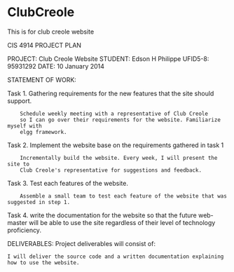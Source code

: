 ClubCreole
==========

This is for club creole website


CIS 4914 PROJECT PLAN

PROJECT: Club Creole Website
STUDENT: Edson H Philippe
UFID5-8: 95931292
DATE:    10 January 2014

STATEMENT OF WORK:

Task 1.	Gathering requirements for the new features that the site should support.

		Schedule weekly meeting with a representative of Club Creole
		so I can go over their requirements for the website. Familiarize myself with 
		elgg framework.

Task 2. Implement the website base on the requirements gathered in task 1

		Incrementally build the website. Every week, I will present the site to 
		Club Creole's representative for suggestions and feedback.
        
Task 3. Test each features of the website.

        Assemble a small team to test each feature of the website that was suggested in step 1.

Task 4. write the documentation for the website so that the future web-master will be able to use the site regardless
		of their level of technology proficiency.
		
DELIVERABLES:  Project deliverables will consist of:
	
	I will deliver the source code and a written documentation explaining how to use the website.